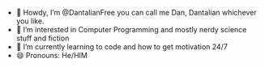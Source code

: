 - 👋 Howdy, I’m @DantalianFree you can call me Dan, Dantalian whichever you like.
- 👀 I’m interested in Computer Programming and mostly nerdy science stuff and fiction
- 🌱 I’m currently learning to code and how to get motivation 24/7
- 😄 Pronouns: He/HIM

<!---
DantalianFree/DantalianFree is a ✨ special ✨ repository because its `README.md` (this file) appears on your GitHub profile.
You can click the Preview link to take a look at your changes.
--->
